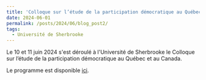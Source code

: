 ```yaml
---
title: 'Colloque sur l’étude de la participation démocratique au Québec et au Canada'
date: 2024-06-01
permalink: /posts/2024/06/blog_post2/
tags:
  - Université de Sherbrooke
---
```


Le 10 et 11 juin 2024 s'est déroulé à l'Université de Sherbrooke le Colloque sur l’étude de la participation démocratique au Québec et au Canada.

Le programme est disponible [ici](http://jfdaoust.com/files/programme_colloque_2024.pdf).